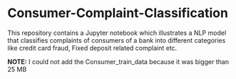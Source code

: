 # Consumer-Complaint-Classification

This repository contains a Jupyter notebook which illustrates a NLP model that classifies complaints
of consumers of a bank into different categories like credit card fraud, Fixed deposit related complaint etc.

**NOTE:** I could not add the Consumer_train_data because it was bigger than 25 MB
